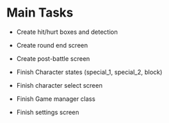 # Main Tasks
- Create hit/hurt boxes and detection
- Create round end screen
- Create post-battle screen

- Finish Character states (special_1, special_2, block)
- Finish character select screen
- Finish Game manager class
- Finish settings screen